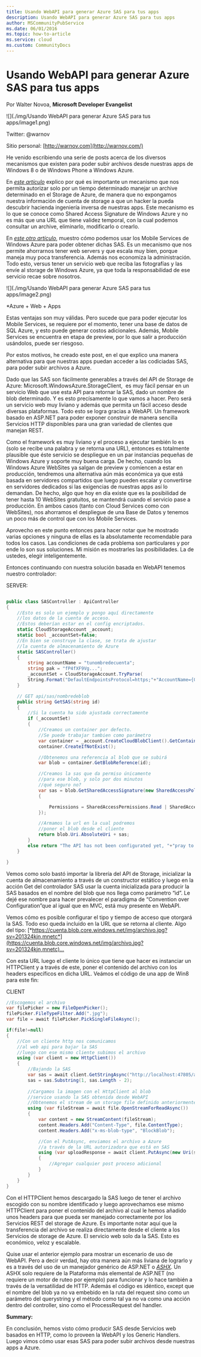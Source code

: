 ```yaml
---
title: Usando WebAPI para generar Azure SAS para tus apps
description: Usando WebAPI para generar Azure SAS para tus apps
author: MSCommunityPubService
ms.date: 06/01/2016
ms.topic: how-to-article
ms.service: cloud
ms.custom: CommunityDocs
---
```








# Usando WebAPI para generar Azure SAS para tus apps


Por Walter Novoa, **Microsoft Developer Evangelist**

![](./img/Usando WebAPI para generar Azure SAS para tus apps/image1.png)

Twitter: @warnov

Sitio personal: [http://warnov.com](http://warnov.com/)

He venido escribiendo una serie de posts acerca de los diversos
mecanismos que existen para poder subir archivos desde nuestras apps de
Windows 8 o de Windows Phone a Windows Azure.

En [*este
artículo*](http://blogs.msdn.com/b/warnov/archive/2012/11/10/azure-como-backend-de-storage-para-windows-apps-y-el-poder-de-los-mobile-services.aspx)
explico por qué es importante un mecanismo que nos permita autorizar
solo por un tiempo determinado manejar un archive determinado en el
Storage de Azure, de manera que no expongamos nuestra información de
cuenta de storage a que un hacker la pueda descubrir hacienda ingeniería
inversa de nuestras apps. Este mecanismo es lo que se conoce como Shared
Access Signature de Windows Azure y no es más que una URL que tiene
validez temporal, con la cual podemos consultar un archive, eliminarlo,
modificarlo o crearlo.

En [*este otro
artículo*](http://blogs.msdn.com/b/warnov/archive/2012/11/10/adicionando-archivos-al-storage-de-azure-apps-con-mobile-services.aspx),
muestro cómo podemos usar los Mobile Services de Windows Azure para
poder obtener dichas SAS. Es un mecanismo que nos permite ahorrarnos
tener web servers y que escala muy bien, porque maneja muy poca
transferencia. Además nos economiza la administración. Todo esto, versus
tener un servicio web que reciba las fotografías y las envíe al storage
de Windows Azure, ya que toda la responsabilidad de ese servicio recae
sobre nosotros.

![](./img/Usando WebAPI para generar Azure SAS para tus apps/image2.png)

\*Azure + Web + Apps

Estas ventajas son muy válidas. Pero sucede que para poder ejecutar los
Mobile Services, se requiere por el momento, tener una base de datos de
SQL Azure, y esto puede generar costos adicionales. Además, Mobile
Services se encuentra en etapa de preview, por lo que salir a producción
usándolos, puede ser riesgoso.

Por estos motivos, he creado este post, en el que explico una manera
alternativa para que nuestras apps puedan acceder a las codiciadas SAS,
para poder subir archivos a Azure.

Dado que las SAS son fácilmente generables a través del API de Storage
de Azure: Microsoft.WindowsAzure.StorageClient,  es muy fácil pensar en
un servicio Web que use esta API para retornar la SAS, dado un nombre de
blob determinado. Y es esto precísamente lo que vamos a hacer. Pero será
un servicio web muy liviano y además que permita un fácil acceso desde
diversas plataformas. Todo esto se logra gracias a WebAPI. Un framework
basado en ASP.NET para poder exponer construir de manera sencilla
Servicios HTTP disponibles para una gran variedad de clientes que
manejan REST.

Como el framework es muy liviano y el proceso a ejecutar también lo es
(solo se recibe una palabra y se retorna una URL), entonces es
totalmente plausible que éste servicio se despliegue en un par
instancias pequeñas de Windows Azure y soporte muy buena carga. De
hecho, cuando los Windows Azure WebSites ya salgan de preview y
comiencen a estar en producción, tendremos una alternativa aún más
económica ya que está basada en servidores compartidos que luego pueden
escalar y convertirse en servidores dedicados si las exigencias de
nuestras apps así lo demandan. De hecho, algo que hoy en día existe que
es la posibilidad de tener hasta 10 WebSites gratuitos, se mantendrá
cuando el servicio pase a producción. En ambos casos (tanto con Cloud
Services como con WebSites), nos ahorramos el despliegue de una Base de
Datos y tenemos un poco más de control que con los Mobile Services.

Aprovecho en este punto entonces para hacer notar que he mostrado varias
opciones y ninguna de ellas es la absolutamente recomendable para todos
los casos. Las condiciones de cada problema son particulares y por ende
lo son sus soluciones. Mi misión es mostrarles las posibilidades. La de
ustedes, elegir inteligentemente.

Entonces continuando con nuestra solución basada en WebAPI tenemos
nuestro controlador:

SERVER:

```C#

public class SASController : ApiController
{
    //Esto es solo un ejemplo y pongo aquí directamente
    //los datos de la cuenta de acceso.
    //Estos deberían estar en el config encriptados.
    static CloudStorageAccount _account;
    static bool _accountSet=false;
    //En bien se construye la clase, se trata de ajustar
    //la cuenta de almacenamiento de Azure
    static SASController()
    {
        string accountName = "tunombredecuenta";
        string pak = "fP4fXF9Vg...";
        _accountSet = CloudStorageAccount.TryParse(
        String.Format("DefaultEndpointsProtocol=https;"+"AccountName={0};AccountKey={1}",accountName, pak), out _account);
    }

    // GET api/sas/nombredeblob
    public string GetSAS(string id)
    {
        //Si la cuenta ha sido ajustada correctamente
        if (_accountSet)
        {
            //Creamos un container por defecto.
            //Se puede trabajar tambien como parámetro
            var container = _account.CreateCloudBlobClient().GetContainerReference("testcontainer");
            container.CreateIfNotExist();

            //Obtenemos una referencia al blob que se subirá
            var blob = container.GetBlobReference(id);

            //Creamos la sas que da permiso únicamente
            //para ese blob, y solo por dos minutos
            //qué seguro no?
            var sas = blob.GetSharedAccessSignature(new SharedAccessPolicy()
            {

                Permissions = SharedAccessPermissions.Read | SharedAccessPermissions.Write, SharedAccessExpiryTime = DateTime.UtcNow + TimeSpan.FromMinutes(2)
            });

            //Armamos la url en la cual podremos
            //poner el blob desde el cliente
            return blob.Uri.AbsoluteUri + sas;
        }
        else return "The API has not been configurated yet, "+"pray to the heavens for them to configure it";
    }

}
```

Vemos como solo bastó importar la librería del API de Storage,
inicializar la cuenta de almacenamiento a través de un constructor
estático y luego en la acción Get del controlador SAS usar la cuenta
inicializada para producir la SAS basados en el nombre del blob que nos
llega como parámetro “id”. Le dejé ese nombre para hacer prevalecer el
paradigma de “Convention over Configuration”que al igual que en MVC,
está muy presente en WebAPI.

Vemos cómo es posible configurar el tipo y tiempo de acceso que otorgará
la SAS. Todo eso queda incluido en la URL que se retorna al cliente.
Algo del tipo:
[*https://cuenta.blob.core.windows.net/img/archivo.jpg?sv=201324kjn,mnetc*](https://cuenta.blob.core.windows.net/img/archivo.jpg?sv=201324kjn,mnetc)…

Con esta URL luego el cliente lo único que tiene que hacer es instanciar
un HTTPClient y a través de este, poner el contenido del archivo con los
headers específicos en dicha URL. Veámos el código de una app de Win8
para este fin:

CLIENT

``` C#
//Escogemos el archivo
var filePicker = new FileOpenPicker();
filePicker.FileTypeFilter.Add(".jpg");
var file = await filePicker.PickSingleFileAsync();

if(file!=null)
{
    //Con un cliente http nos comunicamos
    //al web api para bajar la SAS
    //luego con ese mismo cliente subimos el archivo
    using (var client = new HttpClient())
    {
        //Bajando la SAS
        var sas = await client.GetStringAsync("http://localhost:47805/api/sas/" + file.Name);
        sas = sas.Substring(1, sas.Length - 2);
        
        //Cargamos la imagen con el HttpClient al blob
        //service usando la SAS obtenida desde WebAPI
        //Obtenemos el stream de un storage file definido anteriormente
        using (var fileStream = await file.OpenStreamForReadAsync())
        {
            var content = new StreamContent(fileStream);
            content.Headers.Add("Content-Type", file.ContentType);
            content.Headers.Add("x-ms-blob-type", "BlockBlob");

            //Con el PutAsync, enviamos el archivo a Azure
            //a través de la URL autorizadora que está en SAS
            using (var uploadResponse = await client.PutAsync(new Uri(sas), content))
            {
                //Agregar cualquier post proceso adicional
            }
        }
    }
}
```

Con el HTTPClient hemos descargado la SAS luego de tener el archivo
escogido con su nombre identificado y luego aprovechamos ese mismo
HTTPClient para poner el contenido del archivo al cual le hemos añadido
unos headers para que pueda ser manejado correctamente por los Servicios
REST del storage de Azure. Es importante notar aquí que la transferencia
del archivo se realiza directamente desde el cliente a los Servicios de
storage de Azure. El servicio web solo da la SAS. Esto es económico,
veloz y escalable.

Quise usar el anterior ejemplo para mostrar un escenario de uso de
WebAPI. Pero a decir verdad, hay otra manera aún más liviana de lograrlo
y es a través del uso de un manejador genérico de ASP.NET o
[*ASHX*](http://blogs.msdn.com/b/warnov/archive/2009/08/15/introducci-n-a-generic-handlers-en-asp-net.aspx).
Un ASHX solo requiere de la Plataforma más elemental de ASP.NET (no
requiere un motor de ruteo por ejemplo) para funcionar y lo hace también
a través de la versatilidad de HTTP. Además el código es idéntico,
except que el nombre del blob ya no va embebido en la ruta del request
sino como un parámetro del querystring y el método como tal ya no va
como una acción dentro del controller, sino como el ProcessRequest del
handler.

**Summary:**

En conclusión, hemos visto cómo producir SAS desde Servicios web basados
en HTTP, como lo proveen la WebAPI y los Generic Handlers. Luego vimos
cómo usar esas SAS para poder subir archivos desde nuestras apps a
Azure.


